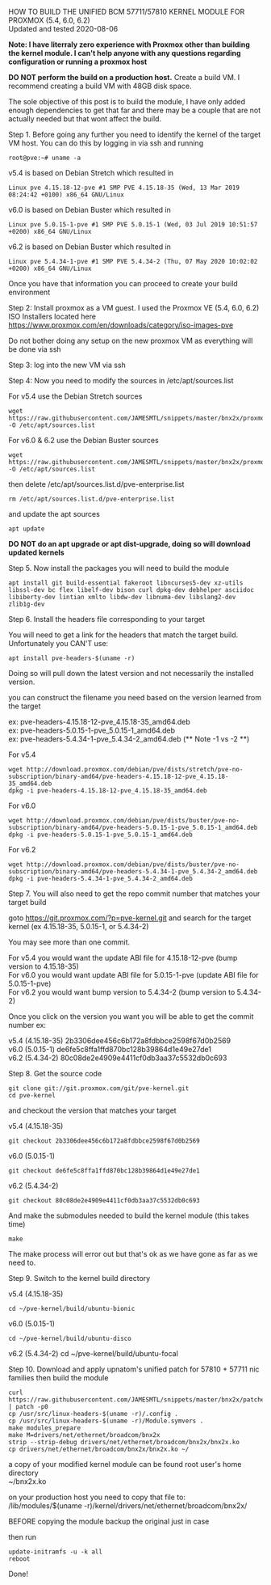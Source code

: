 HOW TO BUILD THE UNIFIED BCM 57711/57810 KERNEL MODULE FOR PROXMOX (5.4, 6.0, 6.2)\
Updated and tested 2020-08-06

<b>Note: I have literraly zero experience with Proxmox other than building the kernel module. I can't help anyone with any questions regarding configuration or running a proxmox host</b>

<b>DO NOT perform the build on a production host.</b> Create a build VM. I recommend creating a build VM with 48GB disk space.

The sole objective of this post is to build the module, I have only added enough dependencies to get that far and there may be a couple that are not actually needed but that wont affect the build.

Step 1. Before going any further you need to identify the kernel of the target VM host. You can do this by logging in via ssh and running

    root@pve:~# uname -a

v5.4 is based on Debian Stretch which resulted in

    Linux pve 4.15.18-12-pve #1 SMP PVE 4.15.18-35 (Wed, 13 Mar 2019 08:24:42 +0100) x86_64 GNU/Linux

v6.0 is based on Debian Buster which resulted in

    Linux pve 5.0.15-1-pve #1 SMP PVE 5.0.15-1 (Wed, 03 Jul 2019 10:51:57 +0200) x86_64 GNU/Linux

v6.2 is based on Debian Buster which resulted in

    Linux pve 5.4.34-1-pve #1 SMP PVE 5.4.34-2 (Thu, 07 May 2020 10:02:02 +0200) x86_64 GNU/Linux

Once you have that information you can proceed to create your build environment

Step 2: Install proxmox as a VM guest. I used the Proxmox VE (5.4, 6.0, 6.2) ISO Installers located here https://www.proxmox.com/en/downloads/category/iso-images-pve

Do not bother doing any setup on the new proxmox VM as everything will be done via ssh

Step 3: log into the new VM via ssh

Step 4: Now you need to modify the sources in /etc/apt/sources.list

For v5.4 use the Debian Stretch sources

    wget https://raw.githubusercontent.com/JAMESMTL/snippets/master/bnx2x/proxmox/sources.list -O /etc/apt/sources.list

For v6.0 & 6.2 use the Debian Buster sources

    wget https://raw.githubusercontent.com/JAMESMTL/snippets/master/bnx2x/proxmox/sources.list_buster -O /etc/apt/sources.list

then delete /etc/apt/sources.list.d/pve-enterprise.list

    rm /etc/apt/sources.list.d/pve-enterprise.list


and update the apt sources

    apt update


<b>DO NOT do an apt upgrade or apt dist-upgrade, doing so will download updated kernels</b>

Step 5. Now install the packages you will need to build the module

    apt install git build-essential fakeroot libncurses5-dev xz-utils libssl-dev bc flex libelf-dev bison curl dpkg-dev debhelper asciidoc libiberty-dev lintian xmlto libdw-dev libnuma-dev libslang2-dev zlib1g-dev


Step 6. Install the headers file corresponding to your target

You will need to get a link for the headers that match the target build. Unfortunately you CAN'T use:

    apt install pve-headers-$(uname -r)

Doing so will pull down the latest version and not necessarily the installed version.

you can construct the filename you need based on the version learned from the target

ex: pve-headers-4.15.18-12-pve_4.15.18-35_amd64.deb\
ex: pve-headers-5.0.15-1-pve_5.0.15-1_amd64.deb\
ex: pve-headers-5.4.34-1-pve_5.4.34-2_amd64.deb (** Note -1 vs -2 **)

For v5.4

    wget http://download.proxmox.com/debian/pve/dists/stretch/pve-no-subscription/binary-amd64/pve-headers-4.15.18-12-pve_4.15.18-35_amd64.deb
    dpkg -i pve-headers-4.15.18-12-pve_4.15.18-35_amd64.deb


For v6.0

    wget http://download.proxmox.com/debian/pve/dists/buster/pve-no-subscription/binary-amd64/pve-headers-5.0.15-1-pve_5.0.15-1_amd64.deb
    dpkg -i pve-headers-5.0.15-1-pve_5.0.15-1_amd64.deb

For v6.2

    wget http://download.proxmox.com/debian/pve/dists/buster/pve-no-subscription/binary-amd64/pve-headers-5.4.34-1-pve_5.4.34-2_amd64.deb
	dpkg -i pve-headers-5.4.34-1-pve_5.4.34-2_amd64.deb


Step 7. You will also need to get the repo commit number that matches your target build

goto https://git.proxmox.com/?p=pve-kernel.git and search for the target kernel (ex 4.15.18-35, 5.0.15-1, or 5.4.34-2)

You may see more than one commit.

For v5.4 you would want the update ABI file for 4.15.18-12-pve (bump version to 4.15.18-35)\
For v6.0 you would want update ABI file for 5.0.15-1-pve (update ABI file for 5.0.15-1-pve)\
For v6.2 you would want bump version to 5.4.34-2 (bump version to 5.4.34-2)

Once you click on the version you want you will be able to get the commit number ex:

v5.4 (4.15.18-35) 2b3306dee456c6b172a8fdbbce2598f67d0b2569\
v6.0 (5.0.15-1) de6fe5c8ffa1ffd870bc128b39864d1e49e27de1\
v6.2 (5.4.34-2) 80c08de2e4909e4411cf0db3aa37c5532db0c693

Step 8. Get the source code

    git clone git://git.proxmox.com/git/pve-kernel.git
    cd pve-kernel

and checkout the version that matches your target

v5.4 (4.15.18-35)

    git checkout 2b3306dee456c6b172a8fdbbce2598f67d0b2569

v6.0 (5.0.15-1)

    git checkout de6fe5c8ffa1ffd870bc128b39864d1e49e27de1

v6.2 (5.4.34-2)

    git checkout 80c08de2e4909e4411cf0db3aa37c5532db0c693

And make the submodules needed to build the kernel module (this takes time)

    make

The make process will error out but that's ok as we have gone as far as we need to.

Step 9. Switch to the kernel build directory

v5.4 (4.15.18-35)

    cd ~/pve-kernel/build/ubuntu-bionic

v6.0 (5.0.15-1)

    cd ~/pve-kernel/build/ubuntu-disco

v6.2 (5.4.34-2)
    cd ~/pve-kernel/build/ubuntu-focal

Step 10. Download and apply upnatom's unified patch for 57810 + 57711 nic families then build the module

    curl https://raw.githubusercontent.com/JAMESMTL/snippets/master/bnx2x/patches/bnx2x_warpcore+8727_2_5g_sgmii.patch | patch -p0
    cp /usr/src/linux-headers-$(uname -r)/.config .
    cp /usr/src/linux-headers-$(uname -r)/Module.symvers .
    make modules_prepare
    make M=drivers/net/ethernet/broadcom/bnx2x
    strip --strip-debug drivers/net/ethernet/broadcom/bnx2x/bnx2x.ko
    cp drivers/net/ethernet/broadcom/bnx2x/bnx2x.ko ~/

a copy of your modified kernel module can be found root user's home directory\
~/bnx2x.ko

on your production host you need to copy that file to:\
/lib/modules/$(uname -r)/kernel/drivers/net/ethernet/broadcom/bnx2x/

BEFORE copying the module backup the original just in case

then run

    update-initramfs -u -k all
    reboot

Done!